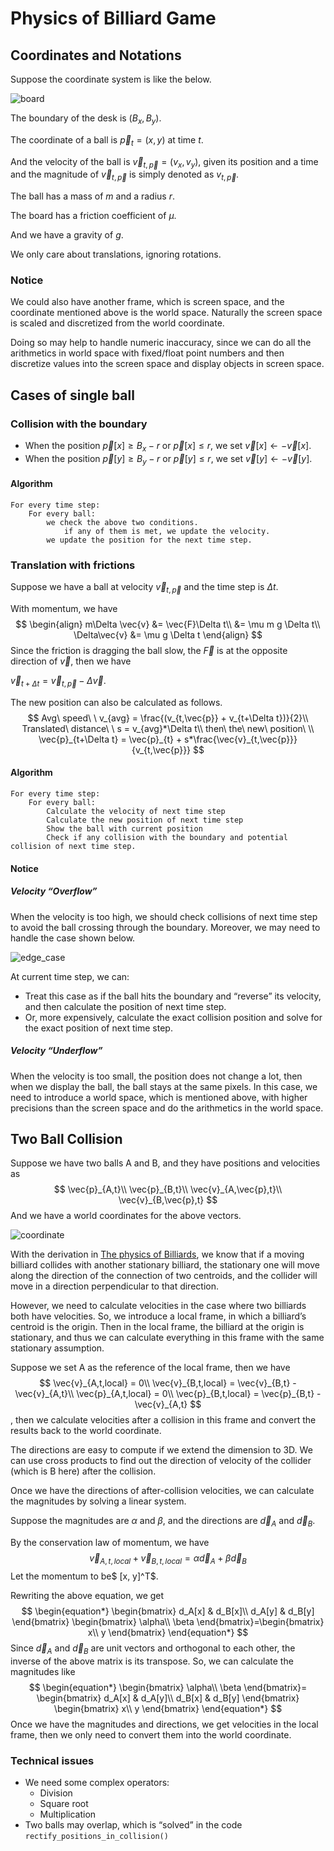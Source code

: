 # Physics of Billiard Game

## Coordinates and Notations

Suppose the coordinate system is like the below.

![board](board.jpg)

The boundary of the desk is $(B_x, B_y)$. 

The coordinate of a ball is $\vec{p}_{t} = (x,y)$ at time $t$. 

And the velocity of the ball is $\vec{v}_{t,\vec{p}}=(v_x, v_y)$, given its position and a time and the magnitude of $\vec{v}_{t,\vec{p}}$ is simply denoted as $v_{t,\vec{p}}$.

The ball has a mass of $m$ and a radius $r$.

The board has a friction coefficient of $\mu$.

And we have a gravity of $g$.

We only care about translations, ignoring rotations.

### Notice

We could also have another frame, which is screen space, and the coordinate mentioned above is the world space. Naturally the screen space is scaled and discretized from the world coordinate. 

Doing so may help to handle numeric inaccuracy, since we can do all the arithmetics in world space with fixed/float point numbers and then discretize values into the screen space and display objects in screen space.

## Cases of single ball

### Collision with the boundary

* When the position $\vec{p}[x]\ge B_x - r$ or $\vec{p}[x]\le r$, we set $\vec{v}[x]\leftarrow - \vec{v}[x]$.
* When the position $\vec{p}[y]\ge B_y - r$ or $\vec{p}[y]\le r$, we set $\vec{v}[y]\leftarrow - \vec{v}[y]$.

#### Algorithm

```
For every time step:
	For every ball:
		we check the above two conditions.
			if any of them is met, we update the velocity.
		we update the position for the next time step.
```

### Translation with frictions

Suppose we have a ball at velocity $\vec{v}_{t,\vec{p}}$ and the time step is $\Delta t$.

With momentum, we have
$$
\begin{align}
m\Delta \vec{v} &= \vec{F}\Delta t\\
&= \mu m g \Delta t\\
\Delta\vec{v} &= \mu g \Delta t
\end{align}
$$
Since the friction is dragging the ball slow, the $\vec{F}$ is at the opposite direction of $\vec{v}$, then we have

$\vec{v}_{t+\Delta t} = \vec{v}_{t,\vec{p}}-\Delta \vec{v}$.

The new position can also be calculated as follows.
$$
Avg\ speed\ \ v_{avg} = \frac{(v_{t,\vec{p}} + v_{t+\Delta t})}{2}\\
Translated\ distance\ \ s = v_{avg}*\Delta t\\
then\ the\ new\ position\ \\ \vec{p}_{t+\Delta t} = \vec{p}_{t} + s*\frac{\vec{v}_{t,\vec{p}}}{v_{t,\vec{p}}}
$$

#### Algorithm

```
For every time step:
	For every ball:
		Calculate the velocity of next time step
		Calculate the new position of next time step
		Show the ball with current position
		Check if any collision with the boundary and potential collision of next time step.
```

#### Notice

##### Velocity “Overflow”

When the velocity is too high, we should check collisions of next time step to avoid the ball crossing through the boundary. Moreover, we may need to handle the case shown below.

![edge_case](edge_case_single_ball_boundary.jpg)

At current time step, we can:

* Treat this case as if the ball hits the boundary and “reverse” its velocity, and then calculate the position of next time step.
* Or, more expensively, calculate the exact collision position and solve for the exact position of next time step.

##### Velocity “Underflow”

When the velocity is too small, the position does not change a lot, then when we display the ball, the ball stays at the same pixels. In this case, we need to introduce a world space, which is mentioned above, with higher precisions than the screen space and do the arithmetics in the world space.

## Two Ball Collision

Suppose we have two balls A and B, and they have positions and velocities as 
$$
\vec{p}_{A,t}\\
\vec{p}_{B,t}\\
\vec{v}_{A,\vec{p},t}\\
\vec{v}_{B,\vec{p},t}
$$
And we have a world coordinates for the above vectors.

![coordinate](coordinate.svg)

With the derivation in [The physics of Billiards](https://www.real-world-physics-problems.com/physics-of-billiards.html), we know that if a moving billiard collides with another stationary billiard, the stationary one will move along the direction of the connection of two centroids, and the collider will move in a direction perpendicular to that direction. 

However, we need to calculate velocities in the case where two billiards both have velocities. So, we introduce a local frame, in which a billiard’s centroid is the origin. Then in the local frame, the billiard at the origin is stationary, and thus we can calculate everything in this frame with the same stationary assumption.

Suppose we set A as the reference of the local frame, then we have
$$
\vec{v}_{A,t,local} = 0\\
\vec{v}_{B,t,local} = \vec{v}_{B,t} - \vec{v}_{A,t}\\
\vec{p}_{A,t,local} = 0\\
\vec{p}_{B,t,local} = \vec{p}_{B,t} - \vec{v}_{A,t}
$$
, then we calculate velocities after a collision in this frame and convert the results back to the world coordinate.

The directions are easy to compute if we extend the dimension to 3D. We can use cross products to find out the direction of velocity of the collider (which is B here) after the collision.

Once we have the directions of after-collision velocities, we can calculate the magnitudes by solving a linear system.

Suppose the magnitudes are $\alpha$ and $\beta$, and the directions are $\vec{d}_A$ and $\vec{d}_B$.

By the conservation law of momentum, we have
$$
\vec{v}_{A,t,local} + \vec{v}_{B,t,local} = \alpha\vec{d}_A+\beta\vec{d}_B
$$
Let the momentum to be$ [x, y]^T$.

Rewriting the above equation, we get
$$
\begin{equation*}
\begin{bmatrix}
d_A[x] & d_B[x]\\
d_A[y] & d_B[y]
\end{bmatrix}
\begin{bmatrix}
\alpha\\
\beta
\end{bmatrix}=\begin{bmatrix}
x\\
y
\end{bmatrix}
\end{equation*}
$$
Since $\vec{d}_A$ and $\vec{d}_B$ are unit vectors and orthogonal to each other, the inverse of the above matrix is its transpose. So, we can calculate the magnitudes like
$$
\begin{equation*}
\begin{bmatrix}
\alpha\\
\beta
\end{bmatrix}=
\begin{bmatrix}
d_A[x] & d_A[y]\\
d_B[x] & d_B[y]
\end{bmatrix}
\begin{bmatrix}
x\\
y
\end{bmatrix}
\end{equation*}
$$
Once we have the magnitudes and directions, we get velocities in the local frame, then we only need to convert them into the world coordinate.

### Technical issues

* We need some complex operators:
    * Division
    * Square root
    * Multiplication
* Two balls may overlap, which is “solved” in the code `rectify_positions_in_collision()`

